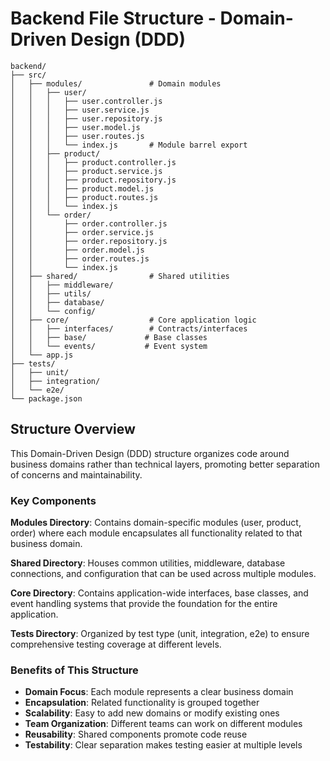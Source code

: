 # Backend File Structure - Domain-Driven Design (DDD)

```
backend/
├── src/
│   ├── modules/               # Domain modules
│   │   ├── user/
│   │   │   ├── user.controller.js
│   │   │   ├── user.service.js
│   │   │   ├── user.repository.js
│   │   │   ├── user.model.js
│   │   │   ├── user.routes.js
│   │   │   └── index.js       # Module barrel export
│   │   ├── product/
│   │   │   ├── product.controller.js
│   │   │   ├── product.service.js
│   │   │   ├── product.repository.js
│   │   │   ├── product.model.js
│   │   │   ├── product.routes.js
│   │   │   └── index.js
│   │   └── order/
│   │       ├── order.controller.js
│   │       ├── order.service.js
│   │       ├── order.repository.js
│   │       ├── order.model.js
│   │       ├── order.routes.js
│   │       └── index.js
│   ├── shared/                # Shared utilities
│   │   ├── middleware/
│   │   ├── utils/
│   │   ├── database/
│   │   └── config/
│   ├── core/                  # Core application logic
│   │   ├── interfaces/        # Contracts/interfaces
│   │   ├── base/             # Base classes
│   │   └── events/           # Event system
│   └── app.js
├── tests/
│   ├── unit/
│   ├── integration/
│   └── e2e/
└── package.json
```

## Structure Overview

This Domain-Driven Design (DDD) structure organizes code around business domains rather than technical layers, promoting better separation of concerns and maintainability.

### Key Components

**Modules Directory**: Contains domain-specific modules (user, product, order) where each module encapsulates all functionality related to that business domain.

**Shared Directory**: Houses common utilities, middleware, database connections, and configuration that can be used across multiple modules.

**Core Directory**: Contains application-wide interfaces, base classes, and event handling systems that provide the foundation for the entire application.

**Tests Directory**: Organized by test type (unit, integration, e2e) to ensure comprehensive testing coverage at different levels.

### Benefits of This Structure

- **Domain Focus**: Each module represents a clear business domain
- **Encapsulation**: Related functionality is grouped together
- **Scalability**: Easy to add new domains or modify existing ones
- **Team Organization**: Different teams can work on different modules
- **Reusability**: Shared components promote code reuse
- **Testability**: Clear separation makes testing easier at multiple levels